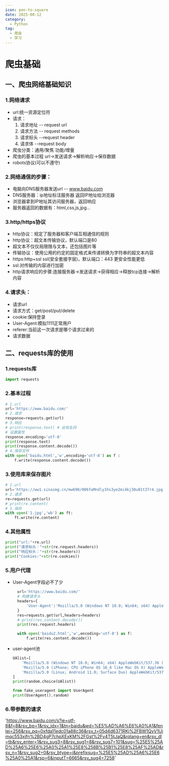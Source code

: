 ```yaml
---
icon: pen-to-square
date: 2025-08-12
category:
  - Python
tag:
  - 爬虫
  - 学习
---
```


# 爬虫基础

## 一、爬虫网络基础知识

### 1.网络请求
+ url:统一资源定位符
+ 请求：
   1. 请求地址 -- request url
   2. 请求方法 -- request methods
   3. 请求标头 --request header
   4. 请求体 --request body
+ 爬虫分类：通用/聚焦  功能/增量
+ 爬虫的基本过程 url->发送请求->解析响应->保存数据
+ robots协议(可以不遵守)

### 2.网络通信的步骤：
+ 电脑向DNS服务器发送url  -- www.baidu.com
+ DNS服务器：ip地址标注服务器 返回IP地址给浏览器
+ 浏览器拿到IP地址其访问服务器，返回响应
+ 服务器返回的数据有：html,css,js,jpg...

### 3.http/https协议
+ http协议：规定了服务器和客户端互相通信的规则
+ http协议：超文本传输协议，默认端口是80
+ 超文本不仅仅局限限与文本，还包括图片等
+ 传输协议：使用公用的约定的固定格式来传递转换为字符串的超文本内容
+ https:http+ssl ssl(安全套接字层)，默认端口：443 更安全性能更低
+ ssl:对传输的内容进行加密
+ http请求响应的步骤:连接服务器->发送请求->获得相应->释放tcp连接->解析内容

### 4.请求头：
+ 请求url
+ 请求方式：get/post/put/delete
+ cookie:保持登录
+ User-Agent:模拟1111正常用户
+ referer:当前这一次请求是哪个请求过来的
+ 请求数据

## 二、requests库的使用
### 1.requests库
```python
import requests
```
### 2.基本过程
```python
# 1.url
url='https://www.baidu.com/'
# 2.请求
response=requests.get(url)
# 3.响应
# print(response.text) # 会有乱码
# 设置属性
response.encoding='utf-8'
print(response.text) 
print(response.content.decode())
# 4.保存文件
with open('baidu.html','w',encoding='utf-8') as f :
    f.write(response.content.decode())
```   

### 3.使用库来保存图片
```python
# 1.url
url='https://ww1.sinaimg.cn/mw690/006faMndly1hs3ye2mi4kj30u01t37r4.jpg'
# 2.请求
re=requests.get(url)
# print(re.content)
# 3.保存
with open('1.jpg','wb') as ft:
    ft.write(re.content)
```
### 4.其他属性
```python
print("url:"+re.url)
print("请求标头："+str(re.request.headers))
print("响应标头："+str(re.headers))
print("Cookies:"+str(re.cookies))
```
### 5.用户代理
+ User-Agent字段必不了少
  ```python
    url='https://www.baidu.com/'
    # 构建请求头
    headers={
        'User-Agent':'Mozilla/5.0 (Windows NT 10.0; Win64; x64) AppleWebKit/537.36 (KHTML, like Gecko) Chrome/138.0.0.0 Safari/537.36 Edg/138.0.0.0'
    }
    res=requests.get(url,headers=headers)
    # print(res.content.decode())
    print(res.request.headers)

    with open('baidu2.html','w',encoding='utf-8') as f:
        f.write(res.content.decode())
    ```
+ user-agent池
    ```python 
    UAlist=[
        'Mozilla/5.0 (Windows NT 10.0; Win64; x64) AppleWebKit/537.36 (KHTML, like Gecko) Chrome/138.0.0.0 Safari/537.36 Edg/138.0.0.0',
        'Mozilla/5.0 (iPhone; CPU iPhone OS 16_6 like Mac OS X) AppleWebKit/605.1.15 (KHTML, like Gecko) Version/16.6 Mobile/15E148 Safari/604.1 Edg/138.0.0.0',
        'Mozilla/5.0 (Linux; Android 11.0; Surface Duo) AppleWebKit/537.36 (KHTML, like Gecko) Chrome/138.0.0.0 Mobile Safari/537.36 Edg/138.0.0.0'
    ]
    print(random.choice(UAlist))
    ```
    ```python
    from fake_useragent import UserAgent
    print(UserAgent().random)
    ```


### 6.带参数的请求
'https://www.baidu.com/s?ie=utf-8&f=8&rsv_bp=1&rsv_idx=1&tn=baidu&wd=%E5%AD%A6%E6%A0%A1&fenlei=256&rsv_pq=0xfda11edc01a88c36&rsv_t=05d4d6371RKj%2FBW1QvV1Uimqc553xjfn%2BD4gP7chpXExKM%2FGst%2Fv4T5tJaQ&rqlang=en&rsv_dl=tb&rsv_enter=1&rsv_sug3=8&rsv_sug1=8&rsv_sug7=101&sug=%25E5%25AD%25A6%25E6%25A0%25A1%25E8%258B%25B1%25E8%25AF%25AD&rsv_n=1&rsv_sug2=0&rsv_btype=i&prefixsug=%25E5%25AD%25A6%25E6%25A0%25A1&rsp=6&inputT=6665&rsv_sug4=7258'
